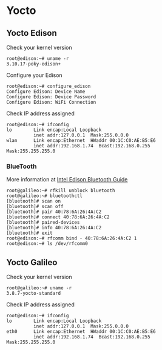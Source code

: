 Yocto
==

## Yocto Edison

Check your kernel version

    root@edison:~# uname -r
    3.10.17-poky-edison+

Configure your Edison

    root@edison:~# configure_edison
    Configure Edison: Device Name
    Configure Edison: Device Password
    Configure Edison: WiFi Connection

Check IP address assigned

    root@edison:~# ifconfig
    lo        Link encap:Local Loopback  
              inet addr:127.0.0.1  Mask:255.0.0.0
    wlan      Link encap:Ethernet  HWaddr 00:1C:C0:AE:B5:E6  
              inet addr:192.168.1.74  Bcast:192.168.0.255  Mask:255.255.255.0


### BlueTooth

More information at [Intel Edison Bluetooth Guide](http://download.intel.com/support/edison/sb/edisonbluetooth_331704004.pdf)

    root@galileo:~# rfkill unblock bluetooth
    root@galileo:~# bluetoothctl
    [bluetooth]# scan on
    [bluetooth]# scan off
    [bluetooth]# pair 40:78:6A:26:4A:C2
    [bluetooth]# connect 40:78:6A:26:4A:C2
    [bluetooth]# paired-devices
    [bluetooth]# info 40:78:6A:26:4A:C2
    [bluetooth]# exit
    root@edison:~# rfcomm bind - 40:78:6A:26:4A:C2 1
    root@edison:~# ls /dev/rfcomm0

## Yocto Galileo

Check your kernel version

    root@galileo:~# uname -r
    3.8.7-yocto-standard

Check IP address assigned

    root@edison:~# ifconfig
    lo        Link encap:Local Loopback  
              inet addr:127.0.0.1  Mask:255.0.0.0
    eth0      Link encap:Ethernet  HWaddr 00:1C:C0:AE:B5:E6  
              inet addr:192.168.1.74  Bcast:192.168.0.255  Mask:255.255.255.0